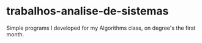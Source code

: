 # trabalhos-analise-de-sistemas
Simple programs I developed for my Algorithms class, on degree's the first month.
